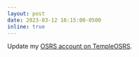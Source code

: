 ```yaml
---
layout: post
date: 2023-03-12 16:15:00-0500
inline: true
---
```


Update my <a href="https://www.templeosrs.com/player/overview.php?player=Saffi">OSRS account on TempleOSRS</a>.